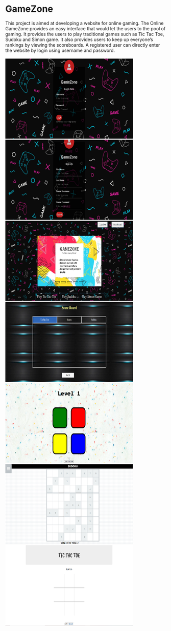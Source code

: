 # GameZone
This project is aimed at developing a website for online gaming. The Online GameZone provides an easy interface that would let the users to the pool of gaming. It provides the users to play traditional games such as Tic Tac Toe, Sudoku and Simon game. It also provides users to keep up everyone’s rankings by viewing the scoreboards. 
A registered user can directly enter the website by login using username and password.<br>
<br>
<img src="https://github.com/AkashSonare1203/GameZone/blob/master/PICS/Login.png" width="400" height="250" />
<img src="https://github.com/AkashSonare1203/GameZone/blob/master/PICS/CreateUser.png" width="400" height="250" />
<img src="https://github.com/AkashSonare1203/GameZone/blob/master/PICS/GameSelection.png" width="400" height="250" />
<img src="https://github.com/AkashSonare1203/GameZone/blob/master/PICS/Scoreboard.png" width="400" height="250" />
<img src="https://github.com/AkashSonare1203/GameZone/blob/master/PICS/simon.png" width="400" height="250" />
<img src="https://github.com/AkashSonare1203/GameZone/blob/master/PICS/sudoku.png" width="400" height="250" />
<img src="https://github.com/AkashSonare1203/GameZone/blob/master/PICS/tic.png" width="400" height="250" />

